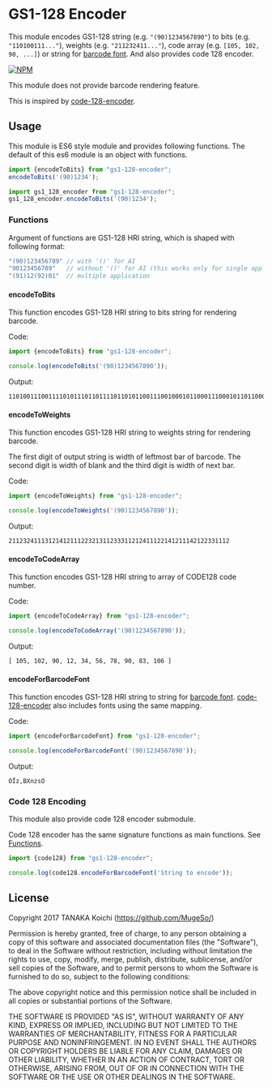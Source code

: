 # GS1-128 Encoder

This module encodes GS1-128 string (e.g. `"(90)1234567890"`) to bits (e.g. `"110100111..."`), weights (e.g. `"211232411..."`),
 code array (e.g. `[105, 102, 90, ...]`) or string for [barcode font](http://grandzebu.net/informatique/codbar-en/code128.htm).
And also provides code 128 encoder.

[![NPM](https://nodei.co/npm/gs1-128-encoder.png)](https://nodei.co/npm/gs1-128-encoder/)

This module does not provide barcode rendering feature.

This is inspired by [code-128-encoder](https://www.npmjs.com/package/code-128-encoder).

## Usage

This module is ES6 style module and provides following functions. The default of this es6 module is an object with functions.
```javascript
import {encodeToBits} from "gs1-128-encoder";
encodeToBits('(90)1234');

import gs1_128_encoder from "gs1-128-encoder";
gs1_128_encoder.encodeToBits('(90)1234');
```

### Functions

Argument of functions are GS1-128 HRI string, which is shaped with following format:
```javascript
"(90)123456789" // with '()' for AI
"90123456789"   // without '()' for AI (this works only for single application)
"(91)12(92)01"  // multiple application
```

#### encodeToBits

This function encodes GS1-128 HRI string to bits string for rendering barcode.

Code:
```javascript
import {encodeToBits} from "gs1-128-encoder";

console.log(encodeToBits('(90)1234567890'));
```
Output:
```
1101001110011110101110110111101101011001110010001011000111000101101100001010011011110110101111001001100011101011
```

#### encodeToWeights

This function encodes GS1-128 HRI string to weights string for rendering barcode.

The first digit of output string is width of leftmost bar of barcode.
The second digit is width of blank and the third digit is width of next bar.

Code:
```javascript
import {encodeToWeights} from "gs1-128-encoder";

console.log(encodeToWeights('(90)1234567890'));
```
Output:
```
2112324111312141211122321311233311212411122141211142122331112
```
#### encodeToCodeArray

This function encodes GS1-128 HRI string to array of CODE128 code number.

Code:
```javascript
import {encodeToCodeArray} from "gs1-128-encoder";

console.log(encodeToCodeArray('(90)1234567890'));
```
Output:
```
[ 105, 102, 90, 12, 34, 56, 78, 90, 83, 106 ]
```

#### encodeForBarcodeFont

This function encodes GS1-128 HRI string to string for [barcode font](http://grandzebu.net/informatique/codbar-en/code128.htm).
[code-128-encoder](https://www.npmjs.com/package/code-128-encoder) also includes fonts using the same mapping.

Code:
```javascript
import {encodeForBarcodeFont} from "gs1-128-encoder";

console.log(encodeForBarcodeFont('(90)1234567890'));
```
Output:
```
ÒÏz,BXnzsÓ
```

### Code 128 Encoding

This module also provide code 128 encoder submodule.

Code 128 encoder has the same signature functions as main functions. See [Functions](#functions).

```javascript
import {code128} from "gs1-128-encoder";

console.log(code128.encodeForBarcodeFont('String to encode'));
```
## License

Copyright 2017 TANAKA Koichi (https://github.com/MugeSo/)

Permission is hereby granted, free of charge, to any person obtaining a copy of this software and associated documentation files (the "Software"), to deal in the Software without restriction, including without limitation the rights to use, copy, modify, merge, publish, distribute, sublicense, and/or sell copies of the Software, and to permit persons to whom the Software is furnished to do so, subject to the following conditions:

The above copyright notice and this permission notice shall be included in all copies or substantial portions of the Software.

THE SOFTWARE IS PROVIDED "AS IS", WITHOUT WARRANTY OF ANY KIND, EXPRESS OR IMPLIED, INCLUDING BUT NOT LIMITED TO THE WARRANTIES OF MERCHANTABILITY, FITNESS FOR A PARTICULAR PURPOSE AND NONINFRINGEMENT. IN NO EVENT SHALL THE AUTHORS OR COPYRIGHT HOLDERS BE LIABLE FOR ANY CLAIM, DAMAGES OR OTHER LIABILITY, WHETHER IN AN ACTION OF CONTRACT, TORT OR OTHERWISE, ARISING FROM, OUT OF OR IN CONNECTION WITH THE SOFTWARE OR THE USE OR OTHER DEALINGS IN THE SOFTWARE.